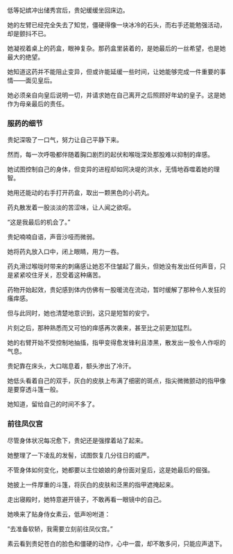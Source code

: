 低等妃嫔冲出储秀宫后，贵妃缓缓坐回床边。

她的左臂已经完全失去了知觉，僵硬得像一块冰冷的石头，而右手还能勉强活动，却是颤抖不已。

她凝视着桌上的药盒，眼神复杂。那药盒里装着的，是她最后的一丝希望，也是她最大的绝望。

她知道这药并不能阻止变异，但或许能延缓一些时间，让她能够完成一件重要的事情——面见皇后。

她必须亲自向皇后说明一切，并请求她在自己离开之后照顾好年幼的皇子。这是她作为母亲最后的责任。

### **服药的细节**

贵妃深吸了一口气，努力让自己平静下来。

然而，每一次呼吸都伴随着胸口剧烈的起伏和喉咙深处那股难以抑制的痒感。

她试图控制自己的身体，但变异的进程却如同决堤的洪水，无情地吞噬着她的理智。

她用还能动的右手打开药盒，取出一颗黑色的小药丸。

药丸散发着一股淡淡的苦涩味，让人闻之欲呕。

“这是我最后的机会了。”

贵妃喃喃自语，声音沙哑而微弱。

她将药丸放入口中，闭上眼睛，用力一吞。

药丸滑过喉咙时带来的刺痛感让她忍不住皱起了眉头，但她没有发出任何声音，只是紧紧咬住牙关，忍受着这种痛苦。

药物开始起效，贵妃感到体内仿佛有一股暖流在流动，暂时缓解了那种令人发狂的瘙痒感。

但与此同时，她也清楚地意识到，这只是短暂的安宁。

片刻之后，那种熟悉而又可怕的痒感再次袭来，甚至比之前更加猛烈。

她的右臂开始不受控制地抽搐，指甲变得愈发锋利且漆黑，散发出一股令人作呕的气息。

贵妃靠在床头，大口喘息着，额头渗出了冷汗。

她低头看着自己的双手，灰白的皮肤上布满了细密的斑点，指尖微微颤动的指甲像是要穿透斗篷一般。

她知道，留给自己的时间不多了。

### **前往凤仪宫**

尽管身体状况每况愈下，贵妃还是强撑着站了起来。

她整理了一下凌乱的发髻，试图恢复几分往日的威严。

不管身体如何变化，她都要以主位娘娘的身份面对皇后，这是她最后的倔强。

她披上一件厚重的斗篷，将灰白的皮肤和泛黑的指甲遮掩起来。

走出寝殿时，她特意避开镜子，不敢再看一眼镜中的自己。

她唤来了贴身侍女素云，低声吩咐道：

“去准备软轿，我需要立刻前往凤仪宫。”

素云看到贵妃苍白的脸色和僵硬的动作，心中一震，却不敢多问，只能应声退下。